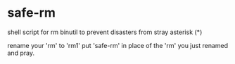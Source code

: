 # safe-rm
shell script for rm binutil to prevent disasters from stray asterisk (*)

rename your 'rm' to 'rm1'
put 'safe-rm' in place of the 'rm' you just renamed
and pray.
